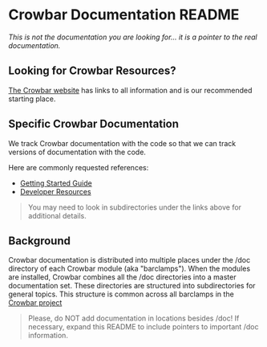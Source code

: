 # Crowbar Documentation README

_This is not the documentation you are looking for... it is a pointer to the real documentation._

## Looking for Crowbar Resources?

[The Crowbar website](http://crowbar.github.io) has links to all information and is our recommended starting place.

## Specific Crowbar Documentation

We track Crowbar documentation with the code so that we can track versions of documentation with the code.

Here are commonly requested references:

* [Getting Started Guide](https://github.com/crowbar/crowbar/blob/master/doc/gettingstarted.md)
* [Developer Resources](https://github.com/crowbar/crowbar/blob/master/doc/devguide.md)

> You may need to look in subdirectories under the links above for additional details.

## Background
Crowbar documentation is distributed into multiple places under the /doc directory of each Crowbar module (aka "barclamps").  When the modules are installed, Crowbar combines all the /doc directories into a master documentation set.  These directories are structured into subdirectories for general topics.  This structure is common across all barclamps in the [Crowbar project](https://github.com/crowbar/)

> Please, do NOT add documentation in locations besides /doc!  If necessary, expand this README to include pointers to important /doc information.

